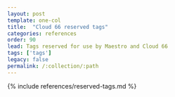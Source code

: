 ```yaml
---
layout: post
template: one-col
title:  "Cloud 66 reserved tags"
categories: references
order: 90
lead: Tags reserved for use by Maestro and Cloud 66
tags: ['tags']
legacy: false
permalink: /:collection/:path
---
```


{% include references/reserved-tags.md %}
